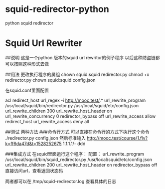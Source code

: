# squid-redirector-python
python squid redirector
# Squid Url Rewriter
##说明
这是一个python 版本的squid url rewritor的例子程序
以后这种防盗链都可以按照这种形式去做

##用法
更改执行程序的属组
chown squid:squid redirector.py
chmod +x redirector.py
chown squid:squid config.json

在squid.conf里面配置

acl redirect_host url_regex -i http://mooc.test/.*
url_rewrite_program /usr/local/squid/bin/redirector.py /usr/local/squid/etc/config.json
url_rewrite_children 300
url_rewrite_host_header on
url_rewrite_concurrency 0
redirector_bypass off
url_rewrite_access allow redirect_host
url_rewrite_access deny all



##测试
两种方法
###命令行方式
可以直接在命令行的方式下执行这个命令
./redirector.py config.json 
然后标准输入
http://mooc.test/course/1.flv?k=ff6da47d&t=1528252675 1.1.1.1/- ddd

###集成方式
在squid里面运行这个程序：
配置：
url_rewrite_program /usr/local/squid/bin/squid_redirector.py /usr/local/squid/etc/config.json
url_rewrite_children 200
url_rewrite_host_header on
redirector_bypass off
直接访问url，查看返回状态码

两者都可以在 /tmp/squid-redirector.log  查看具体的日志
